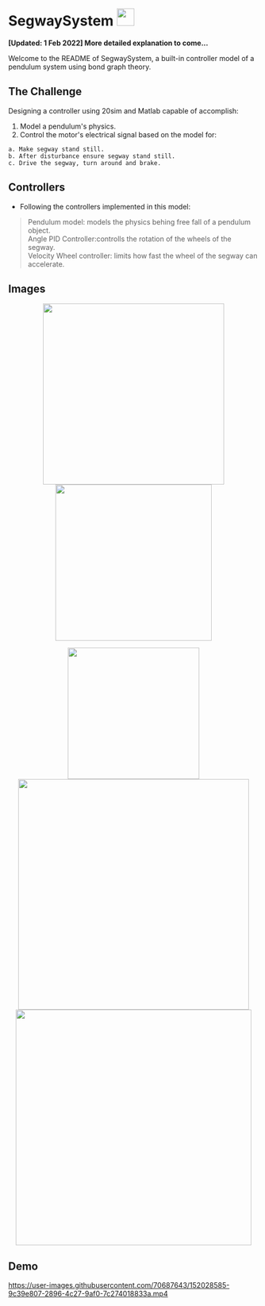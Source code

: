 # SegwaySystem <img src="https://user-images.githubusercontent.com/70687643/151966365-045f5b31-8008-42da-92f2-6ef38ff32c81.png" width ="35"> 
__[Updated: 1 Feb 2022] More detailed explanation to come...__


Welcome to the README of SegwaySystem, a built-in controller model of a pendulum system using bond graph theory.


## The Challenge
Designing a controller using 20sim and Matlab capable of accomplish:
1. Model a pendulum's physics.
2. Control the motor's electrical signal based on the model for:  
  ```
  a. Make segway stand still. 
  b. After disturbance ensure segway stand still. 
  c. Drive the segway, turn around and brake.  
  ```

## Controllers
* Following the controllers implemented in this model:  

> Pendulum model: models the physics behing free fall of a pendulum object.   
> Angle PID Controller:controlls the rotation of the wheels of the segway.  
> Velocity Wheel controller: limits how fast the wheel of the segway can accelerate. 

## Images
<p align="center">
<img src="https://user-images.githubusercontent.com/70687643/152009300-acf72542-9b4c-4112-b95c-2e52df907e72.png" width =365">
<img src="https://user-images.githubusercontent.com/70687643/152004347-176ae085-5a5a-4998-baf3-278f300b4252.png" width =315">
</p>
<p align="center">
<img src="https://user-images.githubusercontent.com/70687643/152009318-be6bf05c-d3f0-4fd1-9db4-e4ab7eb7b88f.png" width =265">
<img src="https://user-images.githubusercontent.com/70687643/152009342-007cb95c-23a4-47b4-ab26-6cbfa041c6c3.png" width =465">  
<img src="https://user-images.githubusercontent.com/70687643/152006136-abebd144-b308-4ca4-b869-c897b410f640.png" width =475">
</p>


## Demo

https://user-images.githubusercontent.com/70687643/152028585-9c39e807-2896-4c27-9af0-7c274018833a.mp4



